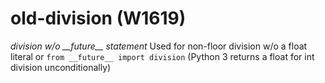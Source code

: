 # old-division (W1619)

*division w/o \_\_future\_\_ statement* Used for non-floor division w/o
a float literal or `from __future__ import division` (Python 3 returns a
float for int division unconditionally)
